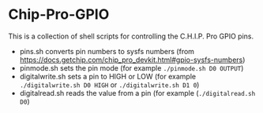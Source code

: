 # Chip-Pro-GPIO

This is a collection of shell scripts for controlling the C.H.I.P. Pro GPIO pins.

* pins.sh converts pin numbers to sysfs numbers (from https://docs.getchip.com/chip_pro_devkit.html#gpio-sysfs-numbers)
* pinmode.sh sets the pin mode (for example `./pinmode.sh D0 OUTPUT`)
* digitalwrite.sh sets a pin to HIGH or LOW (for example `./digitalwrite.sh D0 HIGH` or `./digitalwrite.sh D1 0`)
* digitalread.sh reads the value from a pin (for example (`./digitalread.sh D0`)
